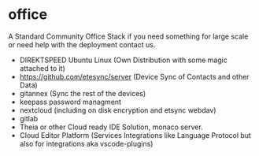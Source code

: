 # office
A Standard Community Office Stack if you need something for large scale or need help with the deployment contact us.

- DIREKTSPEED Ubuntu Linux (Own Distribution with some magic attached to it)
- https://github.com/etesync/server (Device Sync of Contacts and other Data) 
- gitannex (Sync the rest of the devices)
- keepass password managment
- nextcloud (including on disk encryption and etsync webdav)
- gitlab
- Theia or other Cloud ready IDE Solution, monaco server.
- Cloud Editor Platform (Services Integrations like Language Protocol but also for integrations aka vscode-plugins)
